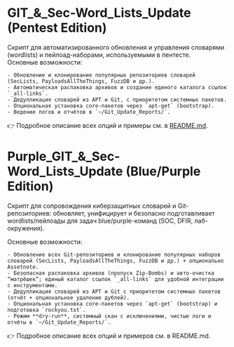 #  GIT_&_Sec-Word_Lists_Update (Pentest Edition)

  Скрипт для автоматизированного обновления и управления словарями (wordlists) и пейлоад-наборами, используемыми в пентесте.  
  Основные возможности:

    - Обновление и клонирование популярных репозиториев словарей (SecLists, PayloadsAllTheThings, FuzzDB и др.).
    - Автоматическая распаковка архивов и создание единого каталога ссылок `_all-links`.
    - Дедупликация словарей из APT и Git, с приоритетом системных пакетов.
    - Опциональная установка core-пакетов через `apt-get` (bootstrap).
    - Ведение логов и отчётов в `~/Git_Update_Reports/`.

  👉 Подробное описание всех опций и примеры см. в [README.md](README.md).

#  Purple_GIT_&_Sec-Word_Lists_Update (Blue/Purple Edition)
  Скрипт для сопровождения киберзащитных словарей и Git-репозиториев: обновляет, унифицирует и безопасно подготавливает wordlists/пейлоады для задач blue/purple-команд (SOC, DFIR, лаб-окружения).

  Основные возможности:
    
    - Обновление всех Git-репозиториев и клонирование популярных наборов словарей (SecLists, PayloadsAllTheThings, FuzzDB и др.) + опционально Assetnote.
    - Безопасная распаковка архивов (пропуск Zip-Bombs) и авто-очистка “матрёшек”; единый каталог ссылок `_all-links` для удобной интеграции с инструментами.
    - Дедупликация словарей из APT и Git с приоритетом системных пакетов (отчёт + опциональное удаление дублей).
    - Опциональная установка core-пакетов через `apt-get` (bootstrap) и подготовка `rockyou.txt`.
    - Режим **dry-run**, системный скан с исключениями, чистые логи и отчёты в `~/Git_Update_Reports/`.

  👉 Подробное описание всех опций и примеров см. в README.md.
